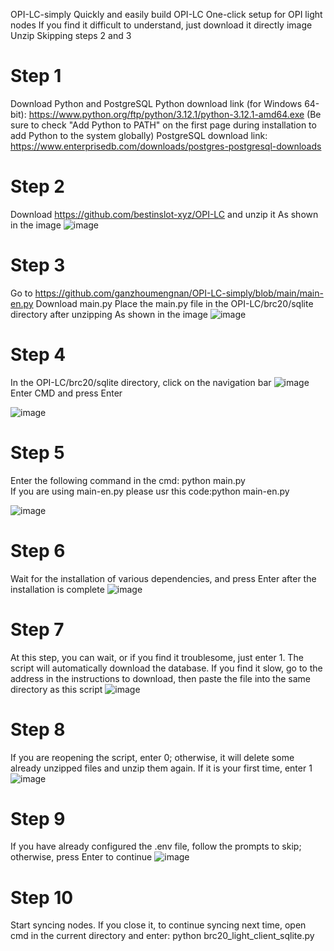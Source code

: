 OPI-LC-simply
Quickly and easily build OPI-LC
One-click setup for OPI light nodes
If you find it difficult to understand, just download it directly
image
Unzip
Skipping steps 2 and 3

# Step 1
Download Python and PostgreSQL
Python download link (for Windows 64-bit): https://www.python.org/ftp/python/3.12.1/python-3.12.1-amd64.exe
(Be sure to check "Add Python to PATH" on the first page during installation to add Python to the system globally)
PostgreSQL download link: https://www.enterprisedb.com/downloads/postgres-postgresql-downloads

# Step 2
Download https://github.com/bestinslot-xyz/OPI-LC
and unzip it
As shown in the image
![image](https://github.com/ganzhoumengnan/OPI-LC-simply/assets/109869629/523a3d22-d15e-4238-a083-033e1c610ba4)   

# Step 3
Go to https://github.com/ganzhoumengnan/OPI-LC-simply/blob/main/main-en.py
Download main.py
Place the main.py file in the OPI-LC/brc20/sqlite directory after unzipping
As shown in the image
![image](https://github.com/ganzhoumengnan/OPI-LC-simply/assets/109869629/059d9de6-51bc-44bc-9f7d-c9fc0ac58dcd)   

# Step 4
In the OPI-LC/brc20/sqlite directory, click on the navigation bar
![image](https://github.com/ganzhoumengnan/OPI-LC-simply/assets/109869629/d0466a7c-1a9b-411c-8f2d-0aa57d93ef4e)  
Enter CMD and press Enter

![image](https://github.com/ganzhoumengnan/OPI-LC-simply/assets/109869629/7b18c23c-95b6-486f-ba82-dcfa567b462e)  

# Step 5
Enter the following command in the cmd: python main.py  
If you are using main-en.py please usr this code:python main-en.py

![image](https://github.com/ganzhoumengnan/OPI-LC-simply/assets/109869629/02ea7911-2463-4690-9a12-c5058facdc6d)  

# Step 6
Wait for the installation of various dependencies, and press Enter after the installation is complete
![image](https://github.com/ganzhoumengnan/OPI-LC-simply/assets/109869629/2c301387-1213-40d2-a530-31c220a1fdef)  

# Step 7
At this step, you can wait, or if you find it troublesome, just enter 1. The script will automatically download the database. If you find it slow, go to the address in the instructions to download, then paste the file into the same directory as this script
![image](https://github.com/ganzhoumengnan/OPI-LC-simply/assets/109869629/b3fb6609-4c7f-4fe2-8f1c-df3c83cbcc6f)  

# Step 8
If you are reopening the script, enter 0; otherwise, it will delete some already unzipped files and unzip them again. If it is your first time, enter 1
![image](https://github.com/ganzhoumengnan/OPI-LC-simply/assets/109869629/d81490fe-d1ff-409f-b641-c46ea7887043)  

# Step 9
If you have already configured the .env file, follow the prompts to skip; otherwise, press Enter to continue
![image](https://github.com/ganzhoumengnan/OPI-LC-simply/assets/109869629/acd90e5b-7806-41c1-9e36-cbcf7267f12e)  

# Step 10
Start syncing nodes. If you close it, to continue syncing next time, open cmd in the current directory and enter: python brc20_light_client_sqlite.py
